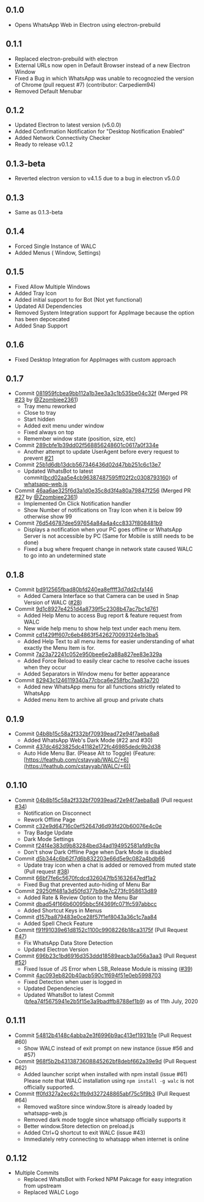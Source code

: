 ## 0.1.0
- Opens WhatsApp Web in Electron using electron-prebuild
## 0.1.1
- Replaced electron-prebuild with electron
- External URLs now open in Default Browser instead of a new Electron Window
- Fixed a Bug in which WhatsApp was unable to recognozied the version of Chrome (pull request #7) (contributor: Carpediem94)
- Removed Default Menubar
## 0.1.2
- Updated Electron to latest version (v5.0.0)
- Added Confirmation Notification for "Desktop Notification Enabled"
- Added Network Connectivity Checker
- Ready to release v0.1.2
## 0.1.3-beta
- Reverted electron version to v4.1.5 due to a bug in electron v5.0.0
## 0.1.3
- Same as 0.1.3-beta
## 0.1.4
- Forced Single Instance of WALC
- Added Menus ( Window, Settings)
## 0.1.5
- Fixed Allow Multiple Windows
- Added Tray Icon
- Added initial support to for Bot (Not yet functional)
- Updated All Dependencies
- Removed System Integration support for AppImage because the option has been depcecated
- Added Snap Support
## 0.1.6
- Fixed Desktop Integration for AppImages with custom approach
## 0.1.7
- Commit [081959fcbea9bb112a1b3ee3a3c1b535be04c32f](https://github.com/cstayyab/WALC/commit/081959fcbea9bb112a1b3ee3a3c1b535be04c32f) (Merged PR [#23](https://github.com/cstayyab/WALC/pull/23) by [@Zzombiee2361](https://github.com/Zzombiee2361))
    * Tray menu reworked
    * Close to tray
    * Start hidden
    * Added exit menu under window
    * Fixed always on top
    * Remember window state (position, size, etc)
- Commit [289cbfe1b39dd02f568856248601c0617a0f334e](https://github.com/cstayyab/WALC/commit/289cbfe1b39dd02f568856248601c0617a0f334e)
    * Another attempt to update UserAgent before every request to prevent [#21](https://github.com/cstayyab/WALC/issues/21)
- Commit [25b1d6db13dcb567346436d02d47bb251c6c13e7](https://github.com/cstayyab/WALC/commit/25b1d6db13dcb567346436d02d47bb251c6c13e7)
    * Updated WhatsBot to latest commit([bcd02aa5e4cb96387487595ff02f2c0308793160](https://github.com/pedroslopez/whatsapp-web.js/commit/bcd02aa5e4cb96387487595ff02f2c0308793160)) of [whatsapp-web.js](https://github.com/pedroslopez/whatsapp-web.js)
- Commit [46aa6ae325f6d3a1d0e35c8d3f4a80a79847f256](https://github.com/cstayyab/WALC/commit/46aa6ae325f6d3a1d0e35c8d3f4a80a79847f256)  (Merged PR [#27](https://github.com/cstayyab/WALC/pull/23) by [@Zzombiee2361](https://github.com/Zzombiee2361))
    * Implemented On Click Notification handler
    * Show Number of notifications on Tray Icon when it is below 99 otherwise show 99
- Commit [76d546787dee597654a84a4a4cc8337f808481b9](https://github.com/cstayyab/WALC/commit/76d546787dee597654a84a4a4cc8337f808481b9)
    * Displays a notification when your PC goes offline or WhatsApp Server is not accessible by PC (Same for Mobile is stilll needs to be done)
    * Fixed a bug where frequent change in network state caused WALC to go into an undetermined state
## 0.1.8
- Commit [bd912565fbad80bfd240ea8effff3d7dd2cfa146](https://github.com/cstayyab/WALC/commit/bd912565fbad80bfd240ea8effff3d7dd2cfa146)
    * Added Camera Interface so that Camera can be used in Snap Version of WALC ([#28](https://github.com/cstayyab/WALC/issues/28))
- Commit [9d1c8927e4251d4a8739f5c2308b47ac7bc1d761](https://github.com/cstayyab/WALC/commit/9d1c8927e4251d4a8739f5c2308b47ac7bc1d761)
    * Added Help Menu to access Bug report & feature request from WALC
    * New wide help menu to show help text under each menu item.
- Commit [cd1429ff607c6eb4863f5426270093124e1b3ba5](https://github.com/cstayyab/WALC/commit/cd1429ff607c6eb4863f5426270093124e1b3ba5)
    * Added Help Text to all menu items for easier understanding of what exactly the Menu Item is for.
- Commit [7a23a72241c052e950bee6e2a88a827ee83e329a](https://github.com/cstayyab/WALC/commit/7a23a72241c052e950bee6e2a88a827ee83e329a)
    * Added Force Reload to easily clear cache to resolve cache issues when they occur
    * Added Separators in Window menu for better appearance
- Commit [82943c1246119340a77cbca6e258fbc7aa83a720](https://github.com/cstayyab/WALC/commit/82943c1246119340a77cbca6e258fbc7aa83a720)
    * Added new WhatsApp menu for all functions strictly related to WhatsApp
    * Added menu item to archive all group and private chats
## 0.1.9
- Commit [04b8b15c58a2f332bf70939ead72e94f7aeba8a8](https://github.com/cstayyab/WALC/commit/04b8b15c58a2f332bf70939ead72e94f7aeba8a8)
    * Added WhatsApp Web's Dark Mode (#22 and #30)
- Commit [437dc4623825dc41182e172fc46985dedc9b2d38](https://github.com/cstayyab/WALC/commit/437dc4623825dc41182e172fc46985dedc9b2d38)
    * Auto Hide Menu Bar. (Please Alt to Toggle) (Feature: [https://feathub.com/cstayyab/WALC/+6](https://feathub.com/cstayyab/WALC/+6))
## 0.1.10
- Commit [04b8b15c58a2f332bf70939ead72e94f7aeba8a8](https://github.com/cstayyab/WALC/commit/4d217acfaeff5979627f6462356d72dc507a32f8) (Pull request [#34](https://github.com/cstayyab/WALC/pull/34))
    * Notification on Disconnect
    * Rework Offline Page
- Commit [c32e9d64716c0ef52647d6d93fd20b60076e4c0e](https://github.com/cstayyab/WALC/commit/f24f4e383d9b83284bed34ad194952581afd9c9a)
    * Tray Badge Update
    * Dark Mode Settings
- Commit [f24f4e383d9b83284bed34ad194952581afd9c9a](https://github.com/cstayyab/WALC/commit/f24f4e383d9b83284bed34ad194952581afd9c9a)
    * Don't show Dark Offline Page when Dark Mode is disabled
- Commit [d5b344c6b62f7d6b832203e66d5e9c082a4bdb66](d5b344c6b62f7d6b832203e66d5e9c082a4bdb66)
    * Update tray icon when a chat is added or removed from muted state (Pull request [#38](https://github.com/cstayyab/WALC/pull/38))
- Commit [66bf7fe6c5670fcdcd326047fb51632647edf1a2](https://github.com/cstayyab/WALC/commit/66bf7fe6c5670fcdcd326047fb51632647edf1a2)
    * Fixed Bug that prevented auto-hiding of Menu Bar
- Commit [29250ff481a3d50fd377b9de7c273fc958613d89](https://github.com/cstayyab/WALC/commit/29250ff481a3d50fd377b9de7c273fc958613d89)
    * Added Rate & Review Option to the Menu Bar
- Commit [dbad54f166b60095bbc5f4369fc071fc597abbcc](https://github.com/cstayyab/WALC/commit/dbad54f166b60095bbc5f4369fc071fc597abbcc)
    * Added Shortcut Keys in Menus
- Commit [d157ba879483e0ce28f57f1ef8043a36c1c7aa84](https://github.com/cstayyab/WALC/commit/d157ba879483e0ce28f57f1ef8043a36c1c7aa84)
    * Added Spell Check Feature
- Commit [f91f91039e61d8152c1100c9908226b18ca3175f](https://github.com/cstayyab/WALC/commit/f91f91039e61d8152c1100c9908226b18ca3175f) (Pull Request [#47](https://github.com/cstayyab/WALC/pull/47))
    * Fix WhatsApp Data Store Detection
    * Updated Electron Version
- Commit [696b23c1bd6916d353ddd18589eacb3a056a3aa3](https://github.com/cstayyab/WALC/commit/696b23c1bd6916d353ddd18589eacb3a056a3aa3) (Pull Request [#52](https://github.com/cstayyab/WALC/pull/52))
    * Fixed Issue of JS Error when LSB_Release Module is missing ([#39](https://github.com/cstayyab/WALC/issues/39))
- Commit [4ac093eb820b40acb590c1f694f51e0eb5998703](https://github.com/cstayyab/WALC/commit/4ac093eb820b40acb590c1f694f51e0eb5998703)
    * Fixed Detection when user is logged in
    * Updated Dependencies
    * Updated WhatsBot to latest Commit ([bfea74f5675941e2b5f15e3a9badffb8788ef1b9](https://github.com/pedroslopez/whatsapp-web.js/commit/bfea74f5675941e2b5f15e3a9badffb8788ef1b9)) as of 11th July, 2020
## 0.1.11
- Commit [54812b4148c4abba2e3f6996b9ac413ef1931b1e](https://github.com/cstayyab/WALC/commit/54812b4148c4abba2e3f6996b9ac413ef1931b1e) (Pull Request #60)
    * Show WALC instead of exit prompt on new instance (issue #56 and #57)
- Commit [968f5b2b4313873608845262bf8debf662a39e9d](https://github.com/cstayyab/WALC/commit/968f5b2b4313873608845262bf8debf662a39e9d) (Pull Request #62)
    * Added launcher script when installed with npm install (issue #61)  
    Please note that WALC installation using `npm install -g walc` is not officially supported.
- Commit [ff0fd327a2ec62c1fb9d327248865abf75c5f9b3](https://github.com/cstayyab/WALC/commit/ff0fd327a2ec62c1fb9d327248865abf75c5f9b3) (Pull Request #64)
    * Removed waStore since window.Store is already loaded by whatsapp-web.js
    * Removed dark mode toggle since whatsapp officially supports it
    * Better window.Store detection on preload.js
    * Added Ctrl+Q shortcut to exit WALC (issue #43)
    * Immediately retry connecting to whatsapp when internet is online

## 0.1.12
- Multiple Commits
    * Replaced WhatsBot with Forked NPM Pakcage for easy integration from upstream
    * Replaced WALC Logo
